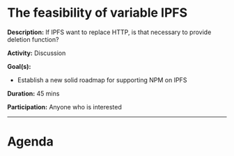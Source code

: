 # The feasibility of variable IPFS

**Description:** If IPFS want to replace HTTP, is that necessary to provide deletion function?

**Activity:** Discussion

**Goal(s):**
- Establish a new solid roadmap for supporting NPM on IPFS

**Duration:** 45 mins

**Participation:** Anyone who is interested

---
# Agenda
